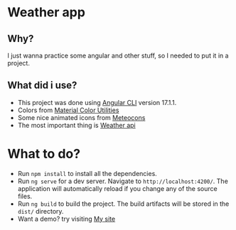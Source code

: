 # Weather app

## Why?

I just wanna practice some angular and other stuff, so I needed to put it in a project.

## What did i use?

- This project was done using [Angular CLI](https://github.com/angular/angular-cli) version 17.1.1.
- Colors from [Material Color Utilities](https://github.com/material-foundation/material-color-utilities)
- Some nice animated icons from [Meteocons](https://github.com/basmilius/weather-icons)
- The most important thing is [Weather api](https://open-meteo.com/)

# What to do?

- Run `npm install` to install all the dependencies.
- Run `ng serve` for a dev server. Navigate to `http://localhost:4200/`. The application will automatically reload if you change any of the source files.
- Run `ng build` to build the project. The build artifacts will be stored in the `dist/` directory.
- Want a demo? try visiting [My site](http://weather.wts.000.pe/)
